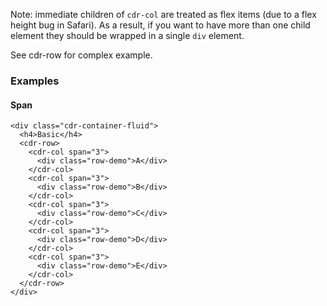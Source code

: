 Note: immediate children of `cdr-col` are treated as flex items (due to a flex height bug in Safari). As a result, if you want to have more than one child element they should be wrapped in a single `div` element.

See cdr-row for complex example.

### Examples

#### Span

```
<div class="cdr-container-fluid">
  <h4>Basic</h4>
  <cdr-row>
    <cdr-col span="3">
      <div class="row-demo">A</div>
    </cdr-col>
    <cdr-col span="3">
      <div class="row-demo">B</div>
    </cdr-col>
    <cdr-col span="3">
      <div class="row-demo">C</div>
    </cdr-col>
    <cdr-col span="3">
      <div class="row-demo">D</div>
    </cdr-col>
    <cdr-col span="3">
      <div class="row-demo">E</div>
    </cdr-col>
  </cdr-row>
</div>
```
